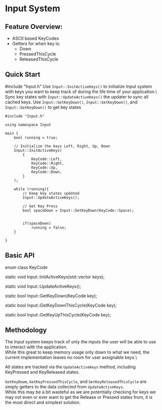 # Input System

## Feature Overview:
- ASCII based KeyCodes
- Getters for when key is:
	- Down
	- PressedThisCycle
	- ReleasedThisCycle

## Quick Start
#include "Input.h"
Use `Input::InitActiveKeys()` to initialize Input system with keys you want to keep track of during the life time of your application.\ 
Sync key states with `Input::UpdateActiveKeys()` the updater to sync all cached keys.
Use `Input::GetKeyDown()`, `Input::GetKeyDown()`, and `Input::GetKeyDown()` to get key states

```
#include "Input.h"

using namespace Input

main {
    bool running = true;

    // Initialize the keys Left, Right, Up, Down
    Input::InitActiveKeys(
        {
            KeyCode::Left,
            KeyCode::Right,
            KeyCode::Up,
            KeyCode::Down,
        }
    );

    while (running){
        // Keep key states updated
        Input::UpdateActiveKeys();

        // Get Key Press
        bool spaceDown = Input::GetKeyDown(KeyCode::Space);


        if(spaceDown)
            running = false;
    }
     
}
```

## Basic API

enum class KeyCode

static void Input:\:InitActiveKeys(std::vector<KeyCode> keys);

static void Input::UpdateActiveKeys();

static bool Input::GetKeyDown(KeyCode key);

static bool Input::GetKeyDownThisCycle(KeyCode key);

static bool Input::GetKeyUpThisCycle(KeyCode key);

## Methodology

The Input system keeps track of only the inputs the user will be able to use to interact with the application.\
While this great to keep memory usage only down to what we need, the current implementation leaves no room for user assignable keys.\

All states are tracked via the `UpdateActiveKeys` method, including KeyPressed and KeyReleased states.

`GetKeyDowm`, `GetKeyPressedThisCycle`, and `GetKeyReleasedThisCycle` are simply getters to the data collected from `UpdateActiveKeys`.\
While this may be a bit wasteful as we are potentially checking for keys we may not even or ever want to get the Release or Pressed states from, it is the most direct and simplest solution.
